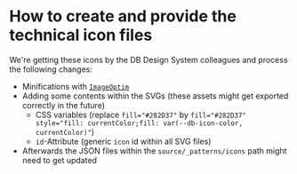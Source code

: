 # How to create and provide the technical icon files

We're getting these icons by the DB Design System colleagues and process the following changes:

-   Minifications with [`ImageOptim`](https://imageoptim.com/mac)
-   Adding some contents within the SVGs (these assets might get exported correctly in the future)
    -   CSS variables (replace `fill="#282D37"` by `fill="#282D37" style="fill: currentColor;fill: var(--db-icon-color, currentColor)"`)
    -   `id`-Attribute (generic `icon` id within all SVG files)
-   Afterwards the JSON files within the `source/_patterns/icons` path might need to get updated
